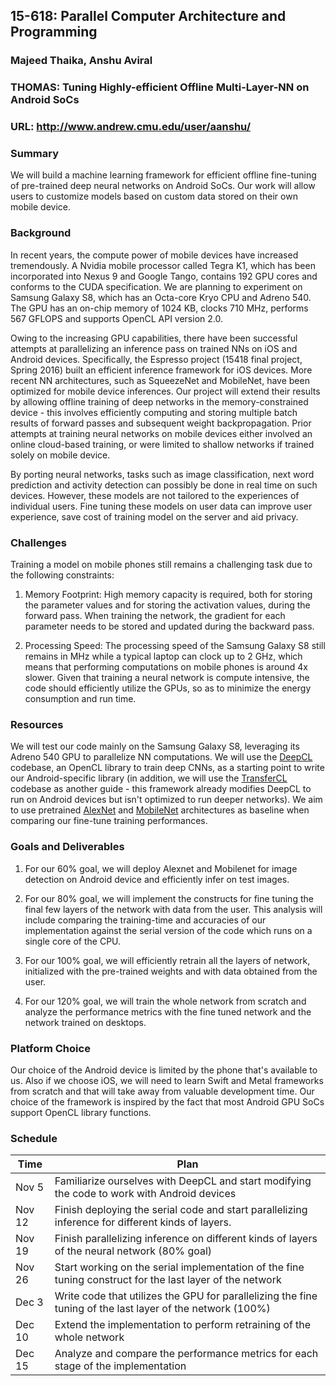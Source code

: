 ## 15-618: Parallel Computer Architecture and Programming
### Majeed Thaika, Anshu Aviral

### THOMAS: Tuning Highly-efficient Offline Multi-Layer-NN on Android SoCs

### URL: http://www.andrew.cmu.edu/user/aanshu/ 

### Summary

We will build a machine learning framework for efficient offline fine-tuning of pre-trained deep neural networks on Android SoCs. Our work will allow users to customize models based on custom data stored on their own mobile device.

### Background

In recent years, the compute power of mobile devices have increased tremendously. A Nvidia mobile processor called Tegra K1, which has been incorporated into Nexus 9 and Google Tango, contains 192 GPU cores and conforms to the CUDA specification. We are planning to experiment on Samsung Galaxy S8, which has an Octa-core Kryo CPU and Adreno 540. The GPU has an on-chip memory of 1024 KB, clocks 710 MHz, performs 567 GFLOPS and supports OpenCL API version 2.0.

Owing to the increasing GPU capabilities, there have been successful attempts at parallelizing an inference pass on trained NNs on iOS and Android devices. Specifically, the Espresso project (15418 final project, Spring 2016) built an efficient inference framework for iOS devices. More recent NN architectures, such as SqueezeNet and MobileNet, have been optimized for mobile device inferences. Our project will extend their results by allowing offline training of deep networks in the memory-constrained device - this involves efficiently computing and storing multiple batch results of forward passes and subsequent weight backpropagation. Prior attempts at training neural networks on mobile devices either involved an online cloud-based training, or were limited to shallow networks if trained solely on mobile device.

By porting neural networks, tasks such as image classification, next word prediction and activity detection can possibly be done in real time on such devices. However, these models are not tailored to the experiences of individual users. Fine tuning these models on user data can improve user experience, save cost of training model on the server and aid privacy.  

### Challenges

Training a model on mobile phones still remains a challenging task due to the following constraints:

1. Memory Footprint: High memory capacity is required, both for storing the parameter values and for storing the activation values, during the forward pass. When training the network, the gradient for each parameter needs to be stored and updated during the backward pass.

2. Processing Speed: The processing speed of the Samsung Galaxy S8 still remains in MHz while a typical laptop can clock up to 2 GHz, which means that performing computations on mobile phones is around 4x slower. Given that training a neural network is compute intensive, the code should efficiently utilize the GPUs, so as to minimize the energy consumption and run time.

### Resources

We will test our code mainly on the Samsung Galaxy S8, leveraging its Adreno 540 GPU to parallelize NN computations. We will use the [DeepCL](https://github.com/hughperkins/DeepCL) codebase, an OpenCL library to train deep CNNs, as a starting point to write our Android-specific library (in addition, we will use the [TransferCL](https://github.com/OValery16/TransferCL) codebase as another guide - this framework already modifies DeepCL to run on Android devices but isn't optimized to run deeper networks). We aim to use pretrained [AlexNet](https://papers.nips.cc/paper/4824-imagenet-classification-with-deep-convolutional-neural-networks.pdf) and [MobileNet](https://arxiv.org/abs/1704.04861) architectures as baseline when comparing our fine-tune training performances.

### Goals and Deliverables

1. For our 60% goal, we will deploy Alexnet and Mobilenet for image detection on Android device and efficiently infer on test images.

2. For our 80% goal, we will implement the constructs for fine tuning the final few layers of the network with data from the user. This analysis will include comparing the training-time and accuracies of our implementation against the serial version of the code which runs on a single core of the CPU.

3. For our 100% goal, we will efficiently retrain all the layers of network, initialized with the pre-trained weights and with data obtained from the user. 

4. For our 120% goal, we will train the whole network from scratch and analyze the performance metrics with the fine tuned network and the network trained on desktops.

### Platform Choice

Our choice of the Android device is limited by the phone that's available to us. Also if we choose iOS, we will need to learn Swift and Metal frameworks from scratch and that will take away from valuable development time. Our choice of the framework is inspired by the fact that most Android GPU SoCs support OpenCL library functions.

### Schedule

Time | Plan |
--- | --- | 
Nov 5 | Familiarize ourselves with DeepCL and start modifying the code to work with Android devices 
Nov 12 | Finish deploying the serial code and start parallelizing inference for different kinds of layers. 
Nov 19 | Finish parallelizing inference on different kinds of layers of the neural network (80% goal) 
Nov 26 | Start working on the serial implementation of the fine tuning construct for the last layer of the network 
Dec 3 | Write code that utilizes the GPU for parallelizing the fine tuning of the last layer of the network (100%) 
Dec 10 | Extend the implementation to perform retraining of the whole network 
Dec 15 | Analyze and compare the performance metrics for each stage of the implementation 
